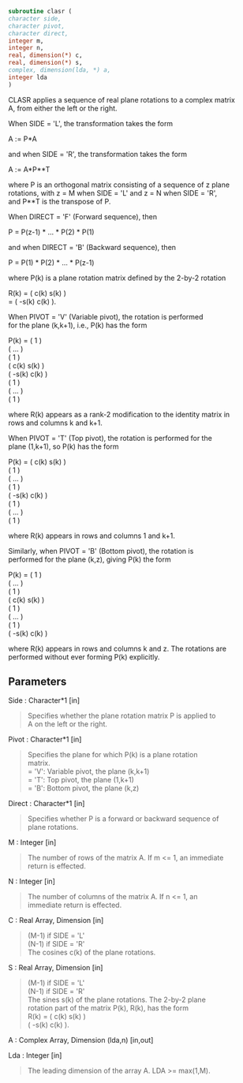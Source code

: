 ```fortran  
subroutine clasr (  
character side,  
character pivot,  
character direct,  
integer m,  
integer n,  
real, dimension(*) c,  
real, dimension(*) s,  
complex, dimension(lda, *) a,  
integer lda  
)  
```  
  
CLASR applies a sequence of real plane rotations to a complex matrix  
A, from either the left or the right.  
  
When SIDE = 'L', the transformation takes the form  
  
A := P*A  
  
and when SIDE = 'R', the transformation takes the form  
  
A := A*P**T  
  
where P is an orthogonal matrix consisting of a sequence of z plane  
rotations, with z = M when SIDE = 'L' and z = N when SIDE = 'R',  
and P**T is the transpose of P.  
  
When DIRECT = 'F' (Forward sequence), then  
  
P = P(z-1) * ... * P(2) * P(1)  
  
and when DIRECT = 'B' (Backward sequence), then  
  
P = P(1) * P(2) * ... * P(z-1)  
  
where P(k) is a plane rotation matrix defined by the 2-by-2 rotation  
  
R(k) = (  c(k)  s(k) )  
= ( -s(k)  c(k) ).  
  
When PIVOT = 'V' (Variable pivot), the rotation is performed  
for the plane (k,k+1), i.e., P(k) has the form  
  
P(k) = (  1                                            )  
(       ...                                     )  
(              1                                )  
(                   c(k)  s(k)                  )  
(                  -s(k)  c(k)                  )  
(                                1              )  
(                                     ...       )  
(                                            1  )  
  
where R(k) appears as a rank-2 modification to the identity matrix in  
rows and columns k and k+1.  
  
When PIVOT = 'T' (Top pivot), the rotation is performed for the  
plane (1,k+1), so P(k) has the form  
  
P(k) = (  c(k)                    s(k)                 )  
(         1                                     )  
(              ...                              )  
(                     1                         )  
( -s(k)                    c(k)                 )  
(                                 1             )  
(                                      ...      )  
(                                             1 )  
  
where R(k) appears in rows and columns 1 and k+1.  
  
Similarly, when PIVOT = 'B' (Bottom pivot), the rotation is  
performed for the plane (k,z), giving P(k) the form  
  
P(k) = ( 1                                             )  
(      ...                                      )  
(             1                                 )  
(                  c(k)                    s(k) )  
(                         1                     )  
(                              ...              )  
(                                     1         )  
(                 -s(k)                    c(k) )  
  
where R(k) appears in rows and columns k and z.  The rotations are  
performed without ever forming P(k) explicitly.  
  
## Parameters  
Side : Character*1 [in]  
> Specifies whether the plane rotation matrix P is applied to  
> A on the left or the right.  
  
Pivot : Character*1 [in]  
> Specifies the plane for which P(k) is a plane rotation  
> matrix.  
> = 'V':  Variable pivot, the plane (k,k+1)  
> = 'T':  Top pivot, the plane (1,k+1)  
> = 'B':  Bottom pivot, the plane (k,z)  
  
Direct : Character*1 [in]  
> Specifies whether P is a forward or backward sequence of  
> plane rotations.  
  
M : Integer [in]  
> The number of rows of the matrix A.  If m <= 1, an immediate  
> return is effected.  
  
N : Integer [in]  
> The number of columns of the matrix A.  If n <= 1, an  
> immediate return is effected.  
  
C : Real Array, Dimension [in]  
> (M-1) if SIDE = 'L'  
> (N-1) if SIDE = 'R'  
> The cosines c(k) of the plane rotations.  
  
S : Real Array, Dimension [in]  
> (M-1) if SIDE = 'L'  
> (N-1) if SIDE = 'R'  
> The sines s(k) of the plane rotations.  The 2-by-2 plane  
> rotation part of the matrix P(k), R(k), has the form  
> R(k) = (  c(k)  s(k) )  
> ( -s(k)  c(k) ).  
  
A : Complex Array, Dimension (lda,n) [in,out]  
  
Lda : Integer [in]  
> The leading dimension of the array A.  LDA >= max(1,M).  
  
